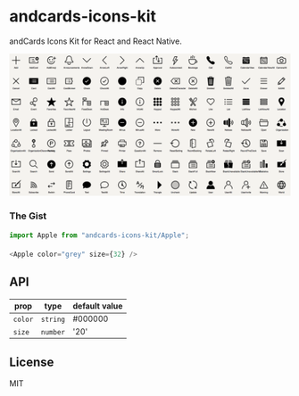 # andcards-icons-kit

andCards Icons Kit for React and React Native.

![](iconset-preview.png)

### The Gist

```javascript
import Apple from "andcards-icons-kit/Apple";

<Apple color="grey" size={32} />
```

## API

| prop    | type     | default value |
| ------- | -------- | ------------- |
| `color` | `string` | #000000       |
| `size`  | `number` | '20'          |

## License

MIT
